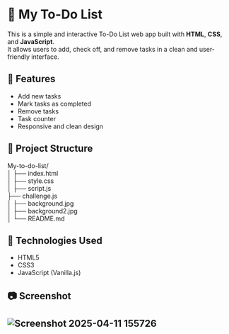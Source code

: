 # 📝 My To-Do List

This is a simple and interactive To-Do List web app built with **HTML**, **CSS**, and **JavaScript**.  
It allows users to add, check off, and remove tasks in a clean and user-friendly interface.

## 🚀 Features

- Add new tasks
- Mark tasks as completed
- Remove tasks
- Task counter
- Responsive and clean design

## 📁 Project Structure

My-to-do-list/   
│   ├── index.html  
│   ├── style.css  
│   ├── script.js  
├── challenge.js  
│   ├── background.jpg  
│   ├── background2.jpg  
│   └── README.md  

## 📌 Technologies Used

- HTML5
- CSS3
- JavaScript (Vanilla.js)

## 📷 Screenshot

![Screenshot 2025-04-11 155726](https://github.com/user-attachments/assets/577dc581-5dc0-4f2a-a074-07c13074fd3b)
---
